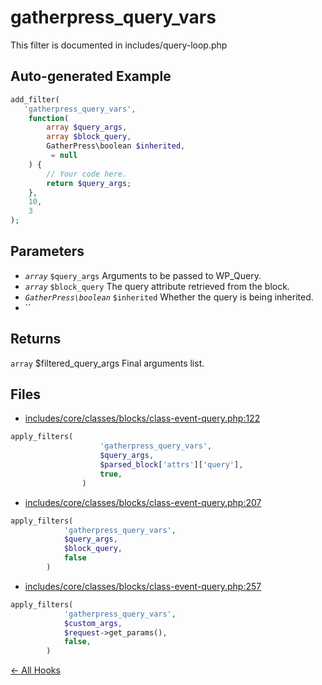 # gatherpress_query_vars


This filter is documented in includes/query-loop.php

## Auto-generated Example

```php
add_filter(
   'gatherpress_query_vars',
    function(
        array $query_args,
        array $block_query,
        GatherPress\boolean $inherited,
         = null
    ) {
        // Your code here.
        return $query_args;
    },
    10,
    3
);
```

## Parameters

- *`array`* `$query_args` Arguments to be passed to WP_Query.
- *`array`* `$block_query` The query attribute retrieved from the block.
- *`GatherPress\boolean`* `$inherited` Whether the query is being inherited.
- ``

## Returns

`array` $filtered_query_args Final arguments list.

## Files

- [includes/core/classes/blocks/class-event-query.php:122](https://github.com/GatherPress/gatherpress/blob/develop/includes/core/classes/blocks/class-event-query.php#L122)
```php
apply_filters(
					'gatherpress_query_vars',
					$query_args,
					$parsed_block['attrs']['query'],
					true,
				)
```

- [includes/core/classes/blocks/class-event-query.php:207](https://github.com/GatherPress/gatherpress/blob/develop/includes/core/classes/blocks/class-event-query.php#L207)
```php
apply_filters(
			'gatherpress_query_vars',
			$query_args,
			$block_query,
			false
		)
```

- [includes/core/classes/blocks/class-event-query.php:257](https://github.com/GatherPress/gatherpress/blob/develop/includes/core/classes/blocks/class-event-query.php#L257)
```php
apply_filters(
			'gatherpress_query_vars',
			$custom_args,
			$request->get_params(),
			false,
		)
```



[← All Hooks](Hooks)
